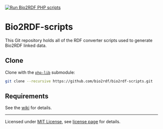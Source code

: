 [![Run Bio2RDF PHP scripts](https://github.com/vemonet/bio2rdf-scripts/workflows/Run%20Bio2RDF%20PHP%20scripts/badge.svg)](https://github.com/vemonet/bio2rdf-scripts/actions?query=workflow%3A%22Run+Bio2RDF+PHP+scripts%22)

Bio2RDF-scripts
===============

 This Git repository holds all of the RDF converter scripts used to generate Bio2RDF linked data.

## Clone

Clone with the [`php-lib`](https://github.com/micheldumontier/php-lib) submodule:

```bash
git clone --recursive https://github.com/bio2rdf/bio2rdf-scripts.git
```

Requirements
-------------

See the [wiki](https://github.com/bio2rdf/bio2rdf-scripts/wiki) for details. 

---
Licensed under [MIT License](http://en.wikipedia.org/wiki/MIT_License), see [license page](https://github.com/bio2rdf/bio2rdf-scripts/wiki/MIT-License) for details.
